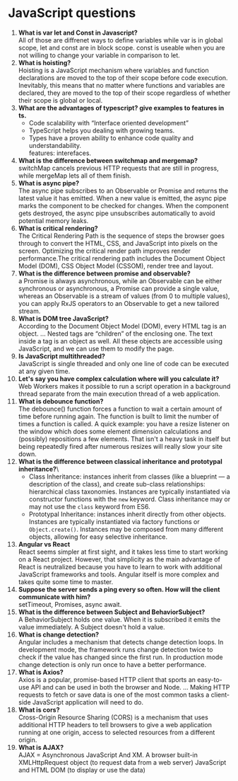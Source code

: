 # JavaScript questions

1) **What is var let and Const in Javascript?**\
   All of those are diffrenet ways to define variables while var is in global scope, let and const are in block scope. const is useable when you are not willing to change your
   variable in comparison to let.
2) **What is hoisting?**\
  Hoisting is a JavaScript mechanism where variables and function declarations are moved to the top of their scope before code execution. Inevitably, this means that no matter where functions and variables are declared, they are moved to the top of their scope regardless of whether their scope is global or local.
3) **What are the advantages of typescript? give examples to features in ts.**
   - Code scalability with “Interface oriented development”
   - TypeScript helps you dealing with growing teams.
   - Types have a proven ability to enhance code quality and understandability.\
   features: interefaces.
4) **What is the difference between switchmap and mergemap?**\
  switchMap cancels previous HTTP requests that are still in progress, while mergeMap lets all of them finish. 
5) **What is async pipe?**\
   The async pipe subscribes to an Observable or Promise and returns the latest value it has emitted. When a new value is emitted, the async pipe marks the component to be 
   checked for changes. When the component gets destroyed, the async pipe unsubscribes automatically to avoid potential memory leaks.
6) **What is critical rendering?**\
   The Critical Rendering Path is the sequence of steps the browser goes through to convert the HTML, CSS, and JavaScript into pixels on the screen. Optimizing the critical 
   render path improves render performance.The critical rendering path includes the Document Object Model (DOM), CSS Object Model (CSSOM), render tree and layout.
7) **What is the difference between promise and observable?**\
   a Promise is always asynchronous, while an Observable can be either synchronous or asynchronous, a Promise can provide a single value, whereas an Observable is a stream of 
   values (from 0 to multiple values), you can apply RxJS operators to an Observable to get a new tailored stream.
8) **What is DOM tree JavaScript?**\
   According to the Document Object Model (DOM), every HTML tag is an object. ... Nested tags are “children” of the enclosing one. The text inside a tag is an object as well. 
   All these objects are accessible using JavaScript, and we can use them to modify the page.
9) **Is JavaScript multithreaded?**\
    JavaScript is single threaded and only one line of code can be executed at any given time. 
10) **Let's say you have complex calculation where will you calculate it?**\
    Web Workers makes it possible to run a script operation in a background thread separate from the main execution thread of a web application.
11) **What is debounce function?**\
    The debounce() function forces a function to wait a certain amount of time before running again. The function is built to limit the number of times a function is called.
    A quick example:  you have a resize listener on the window which does some element dimension calculations and (possibly)  repositions a few elements.  That isn't a heavy 
    task in itself but being repeatedly fired after numerous resizes will really slow your site down.  
12) **What is the difference between classical inheritance and prototypal inheritance?**\
    - Class Inheritance: instances inherit from classes (like a blueprint — a description of the class), and create sub-class relationships: hierarchical class taxonomies.
      Instances are typically instantiated via constructor functions with the `new` keyword. Class inheritance may or may not use the `class` keyword from ES6.
    - Prototypal Inheritance: instances inherit directly from other objects. Instances are typically instantiated via factory functions or `Object.create()`. 
      Instances may be   composed from many different objects, allowing for easy selective inheritance.
13) **Angular vs React**\
     React seems simpler at first sight, and it takes less time to start working on a React project. However, that simplicity as the main advantage of React is neutralized 
     because you have to learn to work with additional JavaScript frameworks and tools. Angular itself is more complex and takes quite some time to master.
14) **Suppose the server sends a ping every so often. How will the client communicate with him?**\
    setTimeout, Promises, async await.
15) **What is the difference between Subject and BehaviorSubject?**\
    A BehaviorSubject holds one value. When it is subscribed it emits the value immediately. A Subject doesn't hold a value.
16) **What is change detection?**\
    Angular includes a mechanism that detects change detection loops. In development mode, the framework runs change detection twice to check if the value has changed since 
    the first run. In production mode change detection is only run once to have a better performance.
17) **What is Axios?**\
     Axios is a popular, promise-based HTTP client that sports an easy-to-use API and can be used in both the browser and Node. ... Making HTTP requests to fetch or save data
     is one of the most common tasks a client-side JavaScript application will need to do.
18)  **What is cors?**\
      Cross-Origin Resource Sharing (CORS) is a mechanism that uses additional HTTP headers to tell browsers to give a web application running at one origin, access to
      selected resources from a different origin. 
19)  **What is AJAX?**\
      AJAX = Asynchronous JavaScript And XM. A browser built-in XMLHttpRequest object (to request data from a web server) JavaScript and HTML DOM (to display or use the data)
